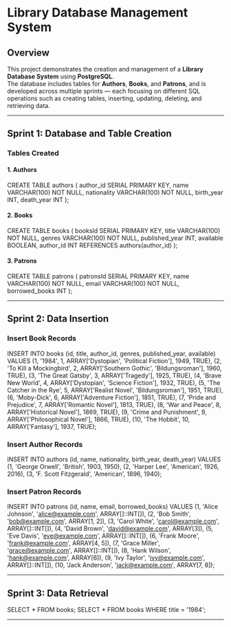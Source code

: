 # Library Database Management System

## Overview
This project demonstrates the creation and management of a **Library Database System** using **PostgreSQL**.  
The database includes tables for **Authors**, **Books**, and **Patrons**, and is developed across multiple sprints — each focusing on different SQL operations such as creating tables, inserting, updating, deleting, and retrieving data.

---

## Sprint 1: Database and Table Creation

### Tables Created

#### 1. Authors
CREATE TABLE authors (
  author_id SERIAL PRIMARY KEY,
  name VARCHAR(100) NOT NULL,
  nationality VARCHAR(100) NOT NULL,
  birth_year INT,
  death_year INT
);

#### 2. Books
CREATE TABLE books (
  booksId SERIAL PRIMARY KEY,
  title VARCHAR(100) NOT NULL,
  genres VARCHAR(100) NOT NULL,
  published_year INT,
  available BOOLEAN,
  author_id INT REFERENCES authors(author_id)
);

#### 3. Patrons
CREATE TABLE patrons (
  patronsId SERIAL PRIMARY KEY,
  name VARCHAR(100) NOT NULL,
  email VARCHAR(100) NOT NULL,
  borrowed_books INT
);

---

## Sprint 2: Data Insertion

### Insert Book Records
INSERT INTO books (id, title, author_id, genres, published_year, available) VALUES
(1, '1984', 1, ARRAY['Dystopian', 'Political Fiction'], 1949, TRUE),
(2, 'To Kill a Mockingbird', 2, ARRAY['Southern Gothic', 'Bildungsroman'], 1960, TRUE),
(3, 'The Great Gatsby', 3, ARRAY['Tragedy'], 1925, TRUE),
(4, 'Brave New World', 4, ARRAY['Dystopian', 'Science Fiction'], 1932, TRUE),
(5, 'The Catcher in the Rye', 5, ARRAY['Realist Novel', 'Bildungsroman'], 1951, TRUE),
(6, 'Moby-Dick', 6, ARRAY['Adventure Fiction'], 1851, TRUE),
(7, 'Pride and Prejudice', 7, ARRAY['Romantic Novel'], 1813, TRUE),
(8, 'War and Peace', 8, ARRAY['Historical Novel'], 1869, TRUE),
(9, 'Crime and Punishment', 9, ARRAY['Philosophical Novel'], 1866, TRUE),
(10, 'The Hobbit', 10, ARRAY['Fantasy'], 1937, TRUE);

### Insert Author Records
INSERT INTO authors (id, name, nationality, birth_year, death_year) VALUES
(1, 'George Orwell', 'British', 1903, 1950),
(2, 'Harper Lee', 'American', 1926, 2016),
(3, 'F. Scott Fitzgerald', 'American', 1896, 1940);

### Insert Patron Records
INSERT INTO patrons (id, name, email, borrowed_books) VALUES
(1, 'Alice Johnson', 'alice@example.com', ARRAY[]::INT[]),
(2, 'Bob Smith', 'bob@example.com', ARRAY[1, 2]),
(3, 'Carol White', 'carol@example.com', ARRAY[]::INT[]),
(4, 'David Brown', 'david@example.com', ARRAY[3]),
(5, 'Eve Davis', 'eve@example.com', ARRAY[]::INT[]),
(6, 'Frank Moore', 'frank@example.com', ARRAY[4, 5]),
(7, 'Grace Miller', 'grace@example.com', ARRAY[]::INT[]),
(8, 'Hank Wilson', 'hank@example.com', ARRAY[6]),
(9, 'Ivy Taylor', 'ivy@example.com', ARRAY[]::INT[]),
(10, 'Jack Anderson', 'jack@example.com', ARRAY[7, 8]);

---

## Sprint 3: Data Retrieval

SELECT * FROM books;
SELECT * FROM books WHERE title = '1984';

---
